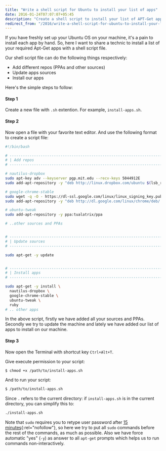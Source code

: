 ```yaml
---
title: "Write a shell script for Ubuntu to install your list of apps"
date: 2016-01-24T07:07:07+05:45
description: "Create a shell script to install your list of APT-Get apps on freshly set up Ubuntu OS."
redirect_from: "/2016/write-a-shell-script-for-ubuntu-to-install-your-list-of-apps/"
---
```


If you have freshly set up your Ubuntu OS on your machine, it's a pain to install each app by hand. So, here I want to share a technic to install a list of your required Apt-Get apps with a shell script file.

Our shell script file can do the following things respectively:

* Add different repos (PPAs and other sources)
* Update apps sources
* Install our apps

Here's the simple steps to follow:

#### Step 1

Create a new file with `.sh` extention. For example, `install-apps.sh`.

#### Step 2

Now open a file with your favorite text editor. And use the following format to create a script file:

```bash
#!/bin/bash

# ----------------------------------------------------------------------
# | Add repos                                                          |
# ----------------------------------------------------------------------

# nautilus-dropbox
sudo apt-key adv --keyserver pgp.mit.edu --recv-keys 5044912E
sudo add-apt-repository -y "deb http://linux.dropbox.com/ubuntu $(lsb_release -sc) main"

# google-chrome-stable
sudo wget -q -O - https://dl-ssl.google.com/linux/linux_signing_key.pub | apt-key add -
sudo add-apt-repository -y "deb http://dl.google.com/linux/chrome/deb/ stable main"

# ubuntu-tweak
sudo add-apt-repository -y ppa:tualatrix/ppa

# ..other sources and PPAs


# ----------------------------------------------------------------------
# | Update sources                                                     |
# ----------------------------------------------------------------------

sudo apt-get -y update


# ----------------------------------------------------------------------
# | Install apps                                                       |
# ----------------------------------------------------------------------

sudo apt-get -y install \
  nautilus-dropbox \
  google-chrome-stable \
  ubuntu-tweak \
  ruby
# .. other apps
```

In the above script, firstly we have added all your sources and PPAs. Secondly we try to update the machine and lately we have added our list of apps to install on our machine.

#### Step 3

Now open the Terminal with shortcut key `Ctrl+Alt+T`.

Give execute permission to your script:

```bash
$ chmod +x /path/to/install-apps.sh
```

And to run your script:

```bash
$ /path/to/install-apps.sh
```

Since `.` refers to the current directory: if `install-apps.sh` is in the current directory, you can simplify this to:

```bash
./install-apps.sh
```

Note that `sudo` requires you to retype user password after [15 minutes](http://help.ubuntu.com/community/RootSudoTimeout){:rel="nofollow"}, so here we try to put all `sudo` commands before the rest of the commands, as much as possible. Also we have force automatic "yes" (`-y`) as answer to all `apt-get` prompts which helps us to run commands non-interactively.
